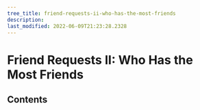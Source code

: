 ```yaml
---
tree_title: friend-requests-ii-who-has-the-most-friends
description: 
last_modified: 2022-06-09T21:23:28.2328
---
```


# Friend Requests II: Who Has the Most Friends

## Contents
